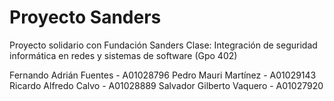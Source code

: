 # Proyecto Sanders

Proyecto solidario con Fundación Sanders
Clase: Integración de seguridad informática en redes y sistemas de software (Gpo 402)

Fernando Adrián Fuentes - A01028796
Pedro Mauri Martínez - A01029143
Ricardo Alfredo Calvo - A01028889
Salvador Gilberto Vaquero - A01027920

